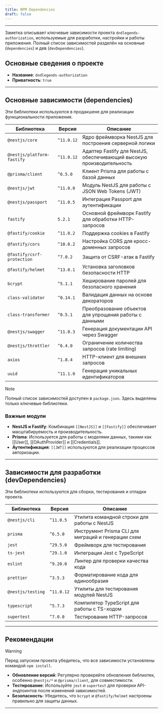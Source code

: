```yaml
---
title: NPM Dependencies
draft: false
---
```

---

Заметка описывает ключевые зависимости проекта `dndlegends-authorization`, используемые для разработки, настройки и работы приложения. Полный список зависимостей разделён на основные (`dependencies`) и дев (`devDependencies`).

## Основные сведения о проекте

- **Название**: `dndlegends-authorization`
- **Приватность**: `true`

---

## Основные зависимости (dependencies)

Эти библиотеки используются в продакшене для реализации функциональности приложения.

| Библиотека                 | Версия     | Описание                                                              |
| -------------------------- | ---------- | --------------------------------------------------------------------- |
| `@nestjs/core`             | `^11.0.12` | Ядро фреймворка NestJS для построения серверной логики                |
| `@nestjs/platform-fastify` | `^11.0.12` | Адаптер Fastify для NestJS, обеспечивающий высокую производительность |
| `@prisma/client`           | `^6.5.0`   | Клиент Prisma для работы с базой данных                               |
| `@nestjs/jwt`              | `^11.0.0`  | Модуль NestJS для работы с JSON Web Tokens (JWT)                      |
| `@nestjs/passport`         | `^11.0.5`  | Интеграция Passport для аутентификации                                |
| `fastify`                  | `5.2.1`    | Основной фреймворк Fastify для обработки HTTP-запросов                |
| `@fastify/cookie`          | `^11.0.2`  | Поддержка cookies в Fastify                                           |
| `@fastify/cors`            | `^10.0.2`  | Настройка CORS для кросс-доменных запросов                            |
| `@fastify/csrf-protection` | `^7.0.2`   | Защита от CSRF-атак в Fastify                                         |
| `@fastify/helmet`          | `^13.0.1`  | Установка заголовков безопасности HTTP                                |
| `bcrypt`                   | `^5.1.1`   | Хеширование паролей для безопасного хранения                          |
| `class-validator`          | `^0.14.1`  | Валидация данных на основе декораторов                                |
| `class-transformer`        | `^0.5.1`   | Преобразование объектов для упрощения работы с данными                |
| `@nestjs/swagger`          | `^11.0.3`  | Генерация документации API через Swagger                              |
| `@nestjs/throttler`        | `^6.4.0`   | Ограничение количества запросов (rate limiting)                       |
| `axios`                    | `^1.8.4`   | HTTP-клиент для внешних запросов                                      |
| `uuid`                     | `^11.1.0`  | Генерация уникальных идентификаторов                                  |

> [!NOTE]  
> Полный список зависимостей доступен в `package.json`. Здесь выделены только ключевые библиотеки.

### Важные модули
- **NestJS и Fastify**: Комбинация `[[NestJS]]` и `[[Fastify]]` обеспечивает масштабируемость и производительность.
- **Prisma**: Используется для работы с моделями данных, такими как [[User]], [[OAuthProvider]] и [[Credentials]].
- **Аутентификация**: `[[JWT]]` используются для реализации процессов авторизации.

---

## Зависимости для разработки (devDependencies)

Эти библиотеки используются для сборки, тестирования и отладки проекта.

| Библиотека        | Версия     | Описание                                            |
| ----------------- | ---------- | --------------------------------------------------- |
| `@nestjs/cli`     | `^11.0.5`  | Утилита командной строки для работы с NestJS        |
| `prisma`          | `^6.5.0`   | Инструмент Prisma CLI для миграций и генерации схем |
| `jest`            | `^29.5.0`  | Фреймворк для тестирования                          |
| `ts-jest`         | `^29.1.0`  | Интеграция Jest с TypeScript                        |
| `eslint`          | `^9.20.0`  | Линтер для проверки качества кода                   |
| `prettier`        | `^3.5.3`   | Форматирование кода для единообразия                |
| `@nestjs/testing` | `^11.0.12` | Утилиты для тестирования модулей NestJS             |
| `typescript`      | `^5.7.3`   | Компилятор TypeScript для работы с TS-кодом         |
| `supertest`       | `^7.0.0`   | Тестирование HTTP-запросов                          |

---

## Рекомендации

> [!WARNING]  
> Перед запуском проекта убедитесь, что все зависимости установлены командой `npm install`.

- **Обновление версий**: Регулярно проверяйте обновления библиотек, особенно `@nestjs/*` и `@prisma/client`, для совместимости.  
- **Тестирование**: Используйте `jest` и `supertest` для проверки API-эндпоинтов после изменений зависимостей.  
- **Безопасность**: Убедитесь, что `bcrypt` и `@fastify/helmet` настроены правильно для защиты данных.

---

